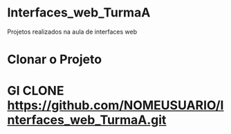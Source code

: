 # Interfaces_web_TurmaA
Projetos realizados na aula de interfaces web


# Clonar o Projeto


# GI CLONE https://github.com/NOMEUSUARIO/Interfaces_web_TurmaA.git